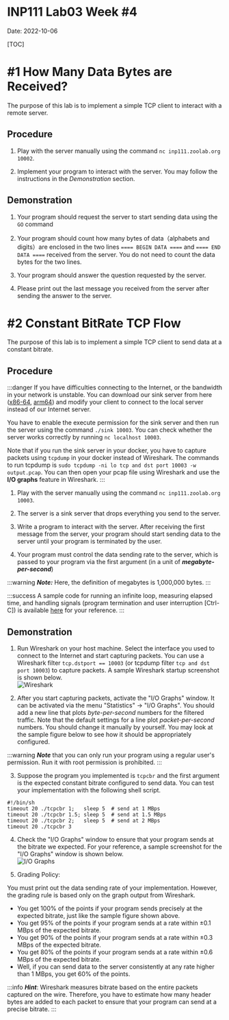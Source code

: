 # INP111 Lab03 Week #4

Date: 2022-10-06

[TOC]

# #1 How Many Data Bytes are Received?

The purpose of this lab is to implement a simple TCP client to interact with a remote server.

## Procedure

1. Play with the server manually using the command ``nc inp111.zoolab.org 10002``.

2. Implement your program to interact with the server. You may follow the instructions in the *Demonstration* section.

## Demonstration

1. Your program should request the server to start sending data using the ``GO`` command

1. Your program should count how many bytes of data（alphabets and digits）are enclosed in the two lines ``==== BEGIN DATA ====`` and ``==== END DATA ====`` received from the server. You do not need to count the data bytes for the two lines.

1. Your program should answer the question requested by the server.

1. Please print out the last message you received from the server after sending the answer to the server. 

# #2 Constant BitRate TCP Flow

The purpose of this lab is to implement a simple TCP client to send data at a constant bitrate.

## Procedure

:::danger
If you have difficulties connecting to the Internet, or the bandwidth in your network is unstable. You can download our sink server from here ([x86-64](http://inp111.zoolab.org/lab03.2/sink), [arm64](http://inp111.zoolab.org/lab03.2/arm64/sink)) and modify your client to connect to the local server instead of our Internet server.

You have to enable the execute permission for the sink server and then run the server using the command ``./sink 10003``. You can check whether the server works correctly by running ``nc localhost 10003``.

Note that if you run the sink server in your docker, you have to capture packets using ``tcpdump`` in your docker instead of Wireshark. The commands to run tcpdump is ``sudo tcpdump -ni lo tcp and dst port 10003 -w output.pcap``. You can then open your pcap file using Wireshark and use the **I/O graphs** feature in Wireshark.
:::

1. Play with the server manually using the command ``nc inp111.zoolab.org 10003``.

2. The server is a sink server that drops everything you send to the server.

1. Write a program to interact with the server. After receiving the first message from the server, your program should start sending data to the server until your program is terminated by the user.

1. Your program must control the data sending rate to the server, which is passed to your program via the first argument (in a unit of ***megabyte-per-second***)

:::warning
***Note:*** Here, the definition of megabytes is 1,000,000 bytes.
:::

:::success
A sample code for running an infinite loop, measuring elapsed time, and handling signals (program termination and user interruption [Ctrl-C]) is available [here](https://inp111.zoolab.org/lab03.2/template.c) for your reference.
:::

## Demonstration

1. Run Wireshark on your host machine. Select the interface you used to connect to the Internet and start capturing packets. You can use a Wireshark filter ``tcp.dstport == 10003`` (or tcpdump filter ``tcp and dst port 10003``) to capture packets. A sample Wireshark startup screenshot is shown below.<br/>
![Wireshark](https://inp111.zoolab.org/lab03.2/wireshark.png)

1. After you start capturing packets, activate the "I/O Graphs" window. It can be activated via the menu "Statistics" -> "I/O Graphs". You should add a new line that plots *byte-per-second* numbers for the filtered traffic. Note that the default settings for a line plot *packet-per-second* numbers. You should change it manually by yourself. You may look at the sample figure below to see how it should be appropriately configured.

:::warning
***Note*** that you can only run your program using a regular user's permission. Run it with root permission is prohibited. 
:::

3. Suppose the program you implemented is ``tcpcbr`` and the first argument is the expected constant bitrate configured to send data. You can test your implementation with the following shell script.
```
#!/bin/sh
timeout 20 ./tcpcbr 1;   sleep 5  # send at 1 MBps
timeout 20 ./tcpcbr 1.5; sleep 5  # send at 1.5 MBps
timeout 20 ./tcpcbr 2;   sleep 5  # send at 2 MBps
timeout 20 ./tcpcbr 3
```

4. Check the "I/O Graphs" window to ensure that your program sends at the bitrate we expected. For your reference, a sample screenshot for the "I/O Graphs" window is shown below.<br/>
![I/O Graphs](https://inp111.zoolab.org/lab03.2/io_graphs.png)

5. Grading Policy:

You must print out the data sending rate of your implementation. However, the grading rule is based only on the graph output from Wireshark.

   *  You get 100% of the points if your program sends precisely at the expected bitrate, just like the sample figure shown above.
   *  You get 95% of the points if your program sends at a rate within $\pm 0.1$ MBps of the expected bitrate.
   *  You get 90% of the points if your program sends at a rate within $\pm 0.3$ MBps of the expected bitrate.
   *  You get 80% of the points if your program sends at a rate within $\pm 0.6$ MBps of the expected bitrate.
   *  Well, if you can send data to the server consistently at any rate higher than 1 MBps, you get 60% of the points.

:::info
***Hint***: Wireshark measures bitrate based on the entire packets captured on the wire. Therefore, you have to estimate how many header bytes are added to each packet to ensure that your program can send at a precise bitrate. 
:::

